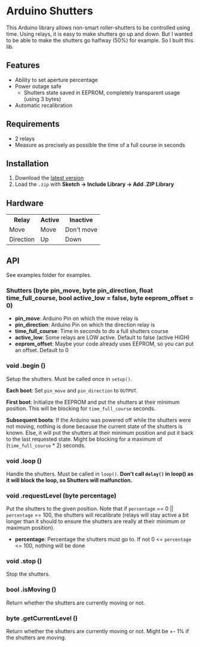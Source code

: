 # Arduino Shutters

This Arduino library allows non-smart roller-shutters to be controlled using time.
Using relays, it is easy to make shutters go up and down. But I wanted to be able
to make the shutters go halfway (50%) for example. So I built this lib.

## Features

* Ability to set aperture percentage
* Power outage safe
  * Shutters state saved in EEPROM, completely transparent usage (using 3 bytes)
* Automatic recalibration

## Requirements

* 2 relays
* Measure as precisely as possible the time of a full course in seconds

## Installation

1. Download the [latest version](https://github.com/marvinroger/arduino-shutters/archive/master.zip)
2. Load the `.zip` with **Sketch → Include Library → Add .ZIP Library**

## Hardware


<table>
  <tr>
    <th>Relay</th>
    <th>Active</th>
    <th>Inactive</th>
  </tr>
  <tr>
    <td>Move</td>
    <td>Move</td>
    <td>Don't move</td>
  </tr>
  <tr>
    <td>Direction</td>
    <td>Up</td>
    <td>Down</td>
  </tr>
</table>

## API

See examples folder for examples.

### Shutters (byte pin_move, byte pin_direction, float time_full_course, bool active_low = false, byte eeprom_offset = 0)

* **pin_move**: Arduino Pin on which the move relay is
* **pin_direction**: Arduino Pin on which the direction relay is
* **time_full_course**: Time in seconds to do a full shutters course
* **active_low**: Some relays are LOW active. Default to false (active HIGH)
* **eeprom_offset**: Maybe your code already uses EEPROM, so you can put an offset. Default to 0

### void .begin ()

Setup the shutters. Must be called once in `setup()`.

**Each boot**: Set `pin_move` and `pin_direction` to `OUTPUT`.

**First boot**: Initialize the EEPROM and put the shutters at their minimum position. This will be blocking for `time_full_course` seconds.

**Subsequent boots**: If the Arduino was powered off while the shutters were not moving, nothing is done because the current state of the shutters is known. Else, it will put the shutters at their minimum position and put it back to the last requested state. Might be blocking for a maximum of (`time_full_course` * 2) seconds.

### void .loop ()

Handle the shutters. Must be called in `loop()`. **Don't call `delay()` in loop() as it will block the loop, so Shutters will malfunction.**

### void .requestLevel (byte percentage)

Put the shutters to the given position.
Note that if `percentage` == 0 || `percentage` == 100, the shutters will recalibrate (relays will stay active a bit longer than it should to ensure the shutters are really at their minimum or maximum position).

* **percentage**: Percentage the shutters must go to. If not 0 <= `percentage` <= 100, nothing will be done

### void .stop ()

Stop the shutters.

### bool .isMoving ()

Return whether the shutters are currently moving or not.

### byte .getCurrentLevel ()

Return whether the shutters are currently moving or not. Might be +- 1% if the shutters are moving.
